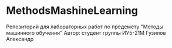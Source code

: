 # MethodsMashineLearning
Репозиторий для лабораторных работ по предемету "Методы машинного обучения"
Автор: студент группы ИУ5-21М Гузилов Александр
